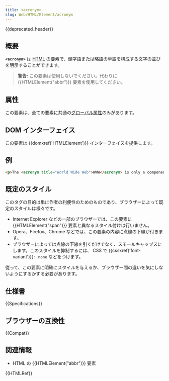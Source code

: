 ```yaml
---
title: <acronym>
slug: Web/HTML/Element/acronym
---
```


{{deprecated_header}}

## 概要

**`<acronym>`** は [HTML](/ja/docs/Web/HTML) の要素で、頭字語または略語の単語を構成する文字の並びを明示することができます。

> **警告:** この要素は使用しないでください。代わりに {{HTMLElement("abbr")}} 要素を使用してください。

## 属性

この要素は、全ての要素に共通の[グローバル属性](/ja/docs/HTML/Global_attributes)のみがあります。

## DOM インターフェイス

この要素は {{domxref('HTMLElement')}} インターフェイスを提供します。

## 例

```html
<p>The <acronym title="World Wide Web">WWW</acronym> is only a component of the Internet.</p>
```

## 既定のスタイル

このタグの目的は単に作者の利便性のためのものであり、ブラウザーによって既定のスタイルは様々です。

- Internet Explorer などの一部のブラウザーでは、この要素に {{HTMLElement("span")}} 要素と異なるスタイル付けは行いません。
- Opera、Firefox、Chrome などでは、この要素の内容に点線の下線が付きます。
- ブラウザーによっては点線の下線を引くだけでなく、スモールキャップスにします。このスタイルを抑制するには、 CSS で {{cssxref('font-variant')}}`: none` などをつけます。

従って、この要素に明確にスタイルを与えるか、ブラウザー間の違いを気にしないようにするかする必要があります。

## 仕様書

{{Specifications}}

## ブラウザーの互換性

{{Compat}}

## 関連情報

- HTML の {{HTMLElement("abbr")}} 要素

{{HTMLRef}}
